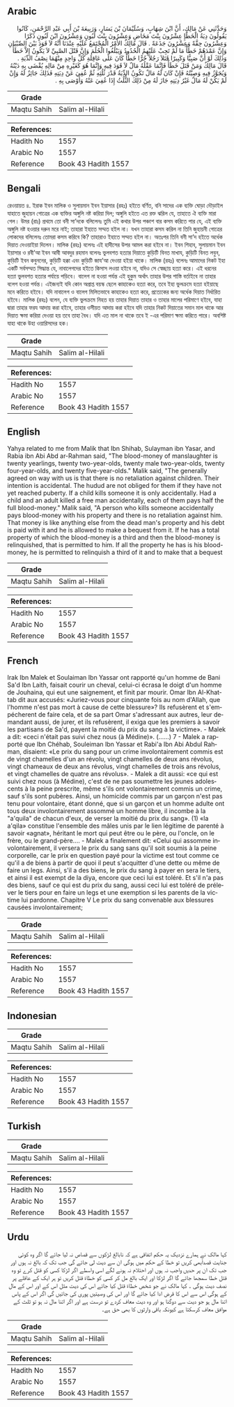 ## Arabic


<div dir="rtl" lang="ar" style={{fontSize:'larger',backgroundColor:'#f8f9fa',padding:20}}>
وَحَدَّثَنِي عَنْ مَالِكٍ، أَنَّ ابْنَ شِهَابٍ، وَسُلَيْمَانَ بْنَ يَسَارٍ، وَرَبِيعَةَ بْنَ أَبِي عَبْدِ الرَّحْمَنِ، كَانُوا يَقُولُونَ دِيَةُ الْخَطَإِ عِشْرُونَ بِنْتَ مَخَاضٍ وَعِشْرُونَ بِنْتَ لَبُونٍ وَعِشْرُونَ ابْنَ لَبُونٍ ذَكَرًا وَعِشْرُونَ حِقَّةً وَعِشْرُونَ جَذَعَةً ‏.‏ قَالَ مَالِكٌ الأَمْرُ الْمُجْتَمَعُ عَلَيْهِ عِنْدَنَا أَنَّهُ لاَ قَوَدَ بَيْنَ الصِّبْيَانِ وَإِنَّ عَمْدَهُمْ خَطَأٌ مَا لَمْ تَجِبْ عَلَيْهِمُ الْحُدُودُ وَيَبْلُغُوا الْحُلُمَ وَإِنَّ قَتْلَ الصَّبِيِّ لاَ يَكُونُ إِلاَّ خَطَأً وَذَلِكَ لَوْ أَنَّ صَبِيًّا وَكَبِيرًا قَتَلاَ رَجُلاً حُرًّا خَطَأً كَانَ عَلَى عَاقِلَةِ كُلِّ وَاحِدٍ مِنْهُمَا نِصْفُ الدِّيَةِ ‏.‏ قَالَ مَالِكٌ وَمَنْ قَتَلَ خَطَأً فَإِنَّمَا عَقْلُهُ مَالٌ لاَ قَوَدَ فِيهِ وَإِنَّمَا هُوَ كَغَيْرِهِ مِنْ مَالِهِ يُقْضَى بِهِ دَيْنُهُ وَيُجَوَّزُ فِيهِ وَصِيَّتُهُ فَإِنْ كَانَ لَهُ مَالٌ تَكُونُ الدِّيَةُ قَدْرَ ثُلُثِهِ ثُمَّ عُفِيَ عَنْ دِيَتِهِ فَذَلِكَ جَائِزٌ لَهُ وَإِنْ لَمْ يَكُنْ لَهُ مَالٌ غَيْرُ دِيَتِهِ جَازَ لَهُ مِنْ ذَلِكَ الثُّلُثُ إِذَا عُفِيَ عَنْهُ وَأَوْصَى بِهِ ‏.‏
</div>
<div style={{backgroundColor:'#f8f9fa',padding:20, marginBottom: 10}}><table> <thead> <tr> <th>Grade</th> <th></th> </tr> </thead> <tbody> <tr><td>Maqtu Sahih</td><td>Salim al-Hilali</td></tr></tbody></table><table> <thead> <tr> <th>References:</th> <th></th> </tr> </thead> <tbody><tr><td>Hadith No</td><td>1557</td></tr><tr><td>Arabic No</td><td>1557</td></tr><tr><td>Reference</td><td>Book 43 Hadith 1557</td></tr></tbody></table></div>

## Bengali


<div dir="ltr" lang="bn" style={{fontSize:'larger',backgroundColor:'#f8f9fa',padding:20}}>
রেওয়ায়ত ৪. ইরাক ইবন মালিক ও সুলায়মান ইবন ইয়াসার (রহঃ) হইতে বর্ণিত, বনি সাদের এক ব্যক্তি ঘোড়া দৌড়াইল যাহাতে জুহায়ন গোত্রের এক ব্যক্তির অঙ্গুলি নষ্ট করিয়া দিল; অঙ্গুলি হইতে এত রক্ত ঝরিল যে, তাহাতে ঐ ব্যক্তি মারা গেল। উমর (রাঃ) প্রথমে তো বনী সা’দকে বলিলেনঃ তুমি এই কথার উপর পঞ্চাশ বার কসম করিতে পার যে, এই ব্যক্তি অঙ্গুলি নষ্ট হওয়ার দরুন মরে নাই; তাহারা ইহাতে সম্মত হইল না। যখন তাহারা কসম করিল না তিনি জুহায়নী গোত্রের লোকদের বলিলেনঃ তোমরা কসম করিবে কি? তাহারাও ইহাতে সম্মত হইল না। অতঃপর তিনি বনী সা’দ হইতে অর্ধেক দিয়াত দেওয়াইয়া দিলেন। মালিক (রহঃ) বলেনঃ এই হাদীসের উপর আমল করা হইবে না। ইবন শিহাব, সুলায়মান ইবন ইয়াসার ও রবী’আ ইবন আবী আবদুর রহমান বলেনঃ ভুলবশত হত্যার দিয়াতে কুড়িটি বিনত মাখায, কুড়িটি বিনত লবুন, কুড়িটি ইবন কবুননের, কুড়িটি হক্কা এবং কুড়িটি জায’আ দেওয়া হইয়া থাকে। মালিক (রহঃ) বলেনঃ আমাদের নিকট ইহা একটি সর্বসম্মত সিদ্ধান্ত যে, নাবালেগদের হইতে কিসাস লওয়া হইবে না, যদিও সে স্বেচ্ছায় হত্যা করে। এই ধরনের হত্যা ভুলবশত হত্যার পর্যায়ে পড়িবে। বালেগ না হওয়া পর্যন্ত এই হুকুম অর্থাৎ তাহার উপর শাস্তি বর্তাইবে না তাহার বলেগ হওয়া পর্যন্ত। এইজন্যই যদি কোন অপ্রাপ্ত বয়স্ক ছেলে কাহাকেও হত্যা করে, তবে ইহা ভুলক্রমে হত্যা হইয়াছে মনে করিতে হইবে। যদি নাবালেগ ও বালেগ মিলিতভাবে কাহাকেও হত্যা করে, প্রত্যেকের জন্য অর্ধেক দিয়াত নির্ধারিত হইবে। মালিক (রহঃ) বলেন, যে ব্যক্তি ভুলক্রমে নিহত হয় তাহার দিয়াত তাহার ও তাহার মালের পরিমাণে হইবে, যাহা দ্বারা তাহার ফরয আদায় করা হইবে, তাহার ওসীয়ত আদায় করা হইবে যদি তাহার নিকট দিয়াতের সমান মাল থাকে আর দিয়াত ক্ষমা করিয়া দেওয়া হয় তবে তাহা বৈধ। যদি এত মাল না থাকে তবে ই -এর পরিমাণ ক্ষমা করিতে পারে। অবশিষ্ট যাহা থাকে উহা ওয়ারিসদের হক।
</div>
<div style={{backgroundColor:'#f8f9fa',padding:20, marginBottom: 10}}><table> <thead> <tr> <th>Grade</th> <th></th> </tr> </thead> <tbody> <tr><td>Maqtu Sahih</td><td>Salim al-Hilali</td></tr></tbody></table><table> <thead> <tr> <th>References:</th> <th></th> </tr> </thead> <tbody><tr><td>Hadith No</td><td>1557</td></tr><tr><td>Arabic No</td><td>1557</td></tr><tr><td>Reference</td><td>Book 43 Hadith 1557</td></tr></tbody></table></div>

## English


<div dir="ltr" lang="en" style={{fontSize:'larger',backgroundColor:'#f8f9fa',padding:20}}>
Yahya related to me from Malik that Ibn Shihab, Sulayman ibn Yasar, and Rabia ibn Abi Abd ar-Rahman said, "The blood-money of manslaughter is twenty yearlings, twenty two-year-olds, twenty male two-year-olds, twenty four-year-olds, and twenty five-year-olds." Malik said, "The generally agreed on way with us is that there is no retaliation against children. Their intention is accidental. The hudud are not obliged for them if they have not yet reached puberty. If a child kills someone it is only accidentally. Had a child and an adult killed a free man accidentally, each of them pays half the full blood-money." Malik said, "A person who kills someone accidentally pays blood-money with his property and there is no retaliation against him. That money is like anything else from the dead man's property and his debt is paid with it and he is allowed to make a bequest from it. If he has a total property of which the blood-money is a third and then the blood-money is relinquished, that is permitted to him. If all the property he has is his blood-money, he is permitted to relinquish a third of it and to make that a bequest
</div>
<div style={{backgroundColor:'#f8f9fa',padding:20, marginBottom: 10}}><table> <thead> <tr> <th>Grade</th> <th></th> </tr> </thead> <tbody> <tr><td>Maqtu Sahih</td><td>Salim al-Hilali</td></tr></tbody></table><table> <thead> <tr> <th>References:</th> <th></th> </tr> </thead> <tbody><tr><td>Hadith No</td><td>1557</td></tr><tr><td>Arabic No</td><td>1557</td></tr><tr><td>Reference</td><td>Book 43 Hadith 1557</td></tr></tbody></table></div>

## French


<div dir="ltr" lang="fr" style={{fontSize:'larger',backgroundColor:'#f8f9fa',padding:20}}>
Irak Ibn Malek et Soulaiman Ibn Yassar ont rapporté qu'un homme de Bani Sa'd Ibn Laith, faisait courir un cheval, celui-ci écrasa le doigt d'un homme de Jouhaina, qui eut une saignement, et finit par mourir. Omar Ibn Al-Khattab dit aux accusés: «Juriez-vous pour cinquante fois au nom d'Allah, que l'homme n'est pas mort à cause de cette blessure»? Ils refusèrent et s'empécherent de faire cela, et de sa part Omar s'adressant aux autres, leur demandant aussi, de jurer, et ils refusèrent, il exiga que les premiers à savoir les partisans de Sa'd, payent la moitié du prix du sang à la victime». - Malek a dit: «ceci n'était pas suivi chez nous (à Médine)». (......) 7 - Malek a rapporté que Ibn Chéhab, Souleiman Ibn Yassar et Rabi'a Ibn Abi Abdul Rahman, disaient: «Le prix du sang pour un crime involontairement commis est de vingt chamelles d'un an révolu, vingt chamelles de deux ans révolus, vingt chameaux de deux ans révolus, vingt chamelles de trois ans révolus, et vingt chamelles de quatre ans révolus». - Malek a dit aussi: «ce qui est suivi chez nous (à Médine), c'est de ne pas soumettre les jeunes adolescents à la peine prescrite, même s'ils ont volontairement commis un crime, sauf s'ils sont pubères. Ainsi, un homicide commis par un garçon n'est pas tenu pour volontaire, étant donné, que si un garçon et un homme adulte ont tous deux involontairement assommé un homme libre, il incombe à la "a'quila" de chacun d'eux, de verser la moitié du prix du sang». (1) «la a'qila» constitue l'ensemble des mâles unis par le lien légitime de parenté à savoir «agnat», héritant le mort qui peut être ou le père, ou l'oncle, on le frère, ou le grand-père.... - Malek a finalement dit: «Celui qui assomme involontairement, il versera le prix du sang sans qu'il soit soumis à la peine corporelle, car le prix en question payé pour la victime est tout comme ce qu'il a de biens à partir de quoi il peut s'acquitter d'une dette ou même de faire un legs. Ainsi, s'il a des biens, le prix du sang à payer en sera le tiers, et ainsi il est exempt de la diya, encore que ceci lui est toléré. Et s'il n'a pas des biens, sauf ce qui est du prix du sang, aussi ceci lui est toléré de prélever le tiers pour en faire un legs et une exemption si les parents de la victime lui pardonne. Chapitre V Le prix du sang convenable aux blessures causées involontairement;
</div>
<div style={{backgroundColor:'#f8f9fa',padding:20, marginBottom: 10}}><table> <thead> <tr> <th>Grade</th> <th></th> </tr> </thead> <tbody> <tr><td>Maqtu Sahih</td><td>Salim al-Hilali</td></tr></tbody></table><table> <thead> <tr> <th>References:</th> <th></th> </tr> </thead> <tbody><tr><td>Hadith No</td><td>1557</td></tr><tr><td>Arabic No</td><td>1557</td></tr><tr><td>Reference</td><td>Book 43 Hadith 1557</td></tr></tbody></table></div>

## Indonesian


<div dir="ltr" lang="id" style={{fontSize:'larger',backgroundColor:'#f8f9fa',padding:20}}>

</div>
<div style={{backgroundColor:'#f8f9fa',padding:20, marginBottom: 10}}><table> <thead> <tr> <th>Grade</th> <th></th> </tr> </thead> <tbody> <tr><td>Maqtu Sahih</td><td>Salim al-Hilali</td></tr></tbody></table><table> <thead> <tr> <th>References:</th> <th></th> </tr> </thead> <tbody><tr><td>Hadith No</td><td>1557</td></tr><tr><td>Arabic No</td><td>1557</td></tr><tr><td>Reference</td><td>Book 43 Hadith 1557</td></tr></tbody></table></div>

## Turkish


<div dir="ltr" lang="tr" style={{fontSize:'larger',backgroundColor:'#f8f9fa',padding:20}}>

</div>
<div style={{backgroundColor:'#f8f9fa',padding:20, marginBottom: 10}}><table> <thead> <tr> <th>Grade</th> <th></th> </tr> </thead> <tbody> <tr><td>Maqtu Sahih</td><td>Salim al-Hilali</td></tr></tbody></table><table> <thead> <tr> <th>References:</th> <th></th> </tr> </thead> <tbody><tr><td>Hadith No</td><td>1557</td></tr><tr><td>Arabic No</td><td>1557</td></tr><tr><td>Reference</td><td>Book 43 Hadith 1557</td></tr></tbody></table></div>

## Urdu


<div dir="rtl" lang="ur" style={{fontSize:'larger',backgroundColor:'#f8f9fa',padding:20}}>
کہا مالک نے ہمارے نزدیک یہ حکم اتفاقی ہے کہ نابالغ لڑکوں سے قصاص نہ لیا جائے گا اگر وہ کوئی جنایت قصداًبھی کریں تو خطا کے حکم میں ہوگی ان سے دیت لی جائے گی جب تک کہ بالغ نہ ہوں اور جب تک ان پر حدیں واجب نہ ہوں اور احتلام نہ ہونے لگے اسی واسطے اگر لڑکا کسی کو قتل کرے تو وہ قتل خطا سمجھا جائے گا اگر لڑکا اور ایک بالغ مل کر کسی کو خطاءً قتل کریں تو ہر ایک کے عاقلے پر نصف دیت ہوگی ۔ کہا مالک نے جو شخص خطاءً قتل کیا جائے اس کی دیت مثل اس کے اور اس کے مال کے ہوگی اس سے اس کا قرض ادا کیا جائے گا اور اس کی وصیتیں پوری کی جائیں گی اگر اس کے پاس اتنا مال ہو جو دیت سے دوگنا ہو اور وہ دیت معاف کردے تو درست ہے اور اگر اتنا مال نہ ہو تو ثلث کے موافق معاف کرسکتا ہے کیونکہ باقی وارثوں کا بھی حق ہے۔
</div>
<div style={{backgroundColor:'#f8f9fa',padding:20, marginBottom: 10}}><table> <thead> <tr> <th>Grade</th> <th></th> </tr> </thead> <tbody> <tr><td>Maqtu Sahih</td><td>Salim al-Hilali</td></tr></tbody></table><table> <thead> <tr> <th>References:</th> <th></th> </tr> </thead> <tbody><tr><td>Hadith No</td><td>1557</td></tr><tr><td>Arabic No</td><td>1557</td></tr><tr><td>Reference</td><td>Book 43 Hadith 1557</td></tr></tbody></table></div>